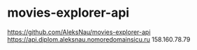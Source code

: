 # movies-explorer-api

https://github.com/AleksNau/movies-explorer-api
https://api.diplom.aleksnau.nomoredomainsicu.ru
158.160.78.79
